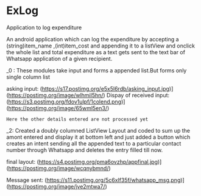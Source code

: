 # ExLog
Application to log expenditure

  An android application which can log the expenditure by accepting a (string)item_name ,(int)item_cost 
  and appending it to a listView and onclick the whole list and total expenditure as a text gets sent to the text bar 
  of Whatsapp application of a given recipient.
  
_0 :
    These modules take input and forms a appended list.But forms only single column list
 
 asking input: (https://s17.postimg.org/e5x5l6rdb/asking_input.jpg)](https://postimg.org/image/wlhmil5hn/)
 Dispay of received input: (https://s3.postimg.org/fdov1ulpf/1colend.png)](https://postimg.org/image/65wml5en3/)
 
    Here the other details entered are not processed yet

 _2:
    Created a doubly columned ListView Layout and coded to sum up the amont entered and display it at bottom left and
    just added a button which creates an intent sending all the  appended text to a particular contact number
    through Whatsapp and deletes the entry filled till now.
   
   final layout: (https://s4.postimg.org/pma6ovzhp/appfinal.jpg)](https://postimg.org/image/wcqnybmnd/)
   
   Message sent: (https://s11.postimg.org/5c6xlf35f/whatsapp_msg.png)](https://postimg.org/image/jve2mtwa7/)
  
  
  
 
